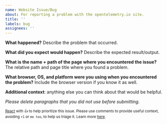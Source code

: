 ```yaml
---
name: Website Issue/Bug
about: For reporting a problem with the opentelemetry.io site.
title: ''
labels: bug
assignees: ''
---
```


**What happened?** Describe the problem that occurred.

**What did you expect would happen?** Describe the expected result/output.

**What is the name + path of the page where you encountered the issue?** The
relative path and page title where you found a problem.

**What browser, OS, and platform were you using when you encountered the
problem?** Include the browser version if you know it as well.

**Additional context**: anything else you can think about that would be helpful.

_Please delete paragraphs that you did not use before submitting._

<sub>[React](https://github.blog/news-insights/product-news/add-reactions-to-pull-requests-issues-and-comments/) with 👍 to help prioritize this issue. Please use comments to provide useful context, avoiding `+1` or `me too`, to help us triage it. Learn more [here](https://opentelemetry.io/community/end-user/issue-participation/).</sub>

